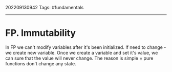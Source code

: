 202209130942
Tags: #fundamentals 

--- 
# FP. Immutability
In FP we can't modify variables after it's been initialized. If need to change - we create new variable. Once we create a variable and set it's value, we can sure that the value will never change.
The reason is simple = pure functions don't change any state.
